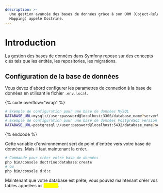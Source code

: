 ```yaml
---
description: >-
  Une gestion avancée des bases de données grâce à son ORM (Object-Relational
  Mapping) appelé Doctrine.
---
```


# Introduction

La gestion des bases de données dans Symfony repose sur des concepts clés tels que les entités, les repositories, les migrations.

## Configuration de la base de données

Vous devez d'abord configurer les paramètres de connexion à la base de données en utilisant le fichier `.env.local`.&#x20;

{% code overflow="wrap" %}
```bash
# Exemple de configuration pour une base de données MySQL
DATABASE_URL=mysql://user:password@localhost:3306/database_name?serverVersion=version_MySql&charset=utf8
# Exemple de configuration pour une base de données PostgreSQL version 13
DATABASE_URL=postgresql://user:password@localhost:5432/database_name?serverVersion=13
```
{% endcode %}

Cette variable d'environnement sert de point d'entrée vers votre base de données. Mais il faut maintenant la créer.

```bash
# Commande pour créer votre base de données
php bin/console doctrine:database:create
# ou
php bin/console d:d:c
```

Maintenant que votre database est prête, vous pouvez maintenant créer vos tables appelées ici <mark style="color:yellow;">**Entités**</mark>.

